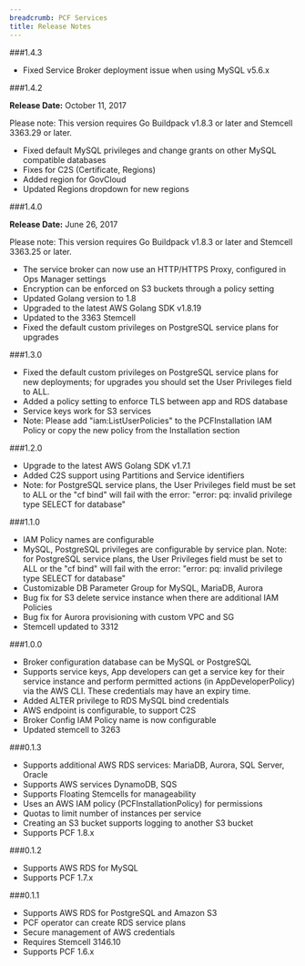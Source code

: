 ```yaml
---
breadcrumb: PCF Services
title: Release Notes
---
```


###1.4.3

* Fixed Service Broker deployment issue when using MySQL v5.6.x

###1.4.2

**Release Date:** October 11, 2017

Please note: This version requires Go Buildpack v1.8.3 or later and Stemcell 3363.29 or later.

* Fixed default MySQL privileges and change grants on other MySQL compatible databases
* Fixes for C2S (Certificate, Regions)
* Added region for GovCloud
* Updated Regions dropdown for new regions


###1.4.0

**Release Date:** June 26, 2017

Please note: This version requires Go Buildpack v1.8.3 or later and Stemcell 3363.25 or later.

* The service broker can now use an HTTP/HTTPS Proxy, configured in Ops Manager settings
* Encryption can be enforced on S3 buckets through a policy setting
* Updated Golang version to 1.8
* Upgraded to the latest AWS Golang SDK v1.8.19
* Updated to the 3363 Stemcell
* Fixed the default custom privileges on PostgreSQL service plans for upgrades

 

###1.3.0

* Fixed the default custom privileges on PostgreSQL service plans for new deployments; for upgrades you should set the User Privileges field to ALL. 
* Added a policy setting to enforce TLS between app and RDS database
* Service keys work for S3 services
* Note: Please add  "iam:ListUserPolicies" to the PCFInstallation IAM Policy or copy the new policy from the Installation section

###1.2.0

* Upgrade to the latest AWS Golang SDK v1.7.1
* Added C2S support using Partitions and Service identifiers
* Note: for PostgreSQL service plans, the User Privileges field must be set to ALL or the "cf bind" will fail with the error: "error: pq: invalid privilege type SELECT for database"

###1.1.0

* IAM Policy names are configurable
* MySQL, PostgreSQL privileges are configurable by service plan. Note: for PostgreSQL service plans, the User Privileges field must be set to ALL or the "cf bind" will fail with the error: "error: pq: invalid privilege type SELECT for database"
* Customizable DB Parameter Group for MySQL, MariaDB, Aurora
* Bug fix for S3 delete service instance when there are additional IAM Policies
* Bug fix for Aurora provisioning with custom VPC and SG
* Stemcell updated to 3312

###1.0.0

* Broker configuration database can be MySQL or PostgreSQL
* Supports service keys, App developers can get a service key for their service instance and perform permitted actions (in AppDeveloperPolicy) via the AWS CLI. These credentials may have an expiry time.
* Added ALTER privilege to RDS MySQL bind credentials
* AWS endpoint is configurable, to support C2S
* Broker Config IAM Policy name is now configurable
* Updated stemcell to 3263


###0.1.3

* Supports additional AWS RDS services: MariaDB, Aurora, SQL Server, Oracle
* Supports AWS services DynamoDB, SQS
* Supports Floating Stemcells for manageability
* Uses an AWS IAM policy (PCFInstallationPolicy) for permissions
* Quotas to limit number of instances per service
* Creating an S3 bucket supports logging to another S3 bucket
* Supports PCF 1.8.x


###0.1.2


* Supports AWS RDS for MySQL
* Supports PCF 1.7.x


###0.1.1


* Supports AWS RDS for PostgreSQL and Amazon S3
* PCF operator can create RDS service plans
* Secure management of AWS credentials
* Requires Stemcell 3146.10
* Supports PCF 1.6.x


